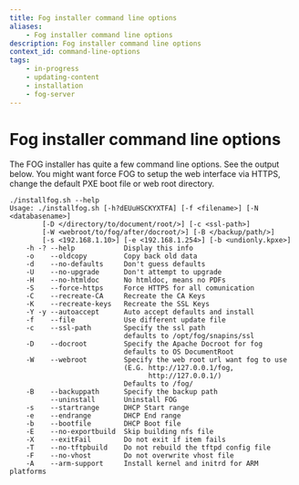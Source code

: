 ```yaml
---
title: Fog installer command line options
aliases:
    - Fog installer command line options
description: Fog installer command line options
context_id: command-line-options
tags:
    - in-progress
    - updating-content
    - installation
    - fog-server
---
```



# Fog installer command line options

The FOG installer has quite a few command line options. See the output
below. You might want force FOG to setup the web interface via HTTPS,
change the default PXE boot file or web root directory.

    ./installfog.sh --help
    Usage: ./installfog.sh [-h?dEUuHSCKYXTFA] [-f <filename>] [-N <databasename>]
            [-D </directory/to/document/root/>] [-c <ssl-path>]
            [-W <webroot/to/fog/after/docroot/>] [-B </backup/path/>]
            [-s <192.168.1.10>] [-e <192.168.1.254>] [-b <undionly.kpxe>]
        -h -? --help            Display this info
        -o    --oldcopy         Copy back old data
        -d    --no-defaults     Don't guess defaults
        -U    --no-upgrade      Don't attempt to upgrade
        -H    --no-htmldoc      No htmldoc, means no PDFs
        -S    --force-https     Force HTTPS for all comunication
        -C    --recreate-CA     Recreate the CA Keys
        -K    --recreate-keys   Recreate the SSL Keys
        -Y -y --autoaccept      Auto accept defaults and install
        -f    --file            Use different update file
        -c    --ssl-path        Specify the ssl path
                                defaults to /opt/fog/snapins/ssl
        -D    --docroot         Specify the Apache Docroot for fog
                                defaults to OS DocumentRoot
        -W    --webroot         Specify the web root url want fog to use
                                (E.G. http://127.0.0.1/fog,
                                      http://127.0.0.1/)
                                Defaults to /fog/
        -B    --backuppath      Specify the backup path
              --uninstall       Uninstall FOG
        -s    --startrange      DHCP Start range
        -e    --endrange        DHCP End range
        -b    --bootfile        DHCP Boot file
        -E    --no-exportbuild  Skip building nfs file
        -X    --exitFail        Do not exit if item fails
        -T    --no-tftpbuild    Do not rebuild the tftpd config file
        -F    --no-vhost        Do not overwrite vhost file
        -A    --arm-support     Install kernel and initrd for ARM platforms
